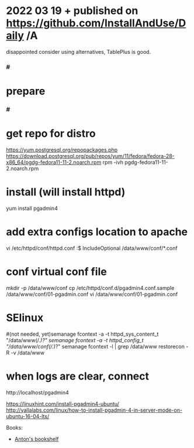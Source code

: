 # 2022 03 19  + published on https://github.com/InstallAndUse/Daily /A

disappointed
consider using alternatives, TablePlus is good.

### # #
# prepare
### # #

# get repo for distro
https://yum.postgresql.org/repopackages.php
https://download.postgresql.org/pub/repos/yum/11/fedora/fedora-28-x86_64/pgdg-fedora11-11-2.noarch.rpm
rpm -ivh pgdg-fedora11-11-2.noarch.rpm

# install (will install httpd)
yum install pgadmin4

# add extra configs location to apache
vi /etc/httpd/conf/httpd.conf
:$
IncludeOptional /data/www/conf/*.conf

# conf virtual conf file
mkdir -p /data/www/conf
cp /etc/httpd/conf.d/pgadmin4.conf.sample /data/www/conf/01-pgadmin.conf
vi /data/www/conf/01-pgadmin.conf

# SElinux
#(not needed, yet)semanage fcontext -a -t httpd_sys_content_t "/data/www(/.*)?"
semanage fcontext -a -t httpd_config_t      "/data/www/conf(/.*)?"
semanage fcontext -l | grep /data/www
restorecon -R -v /data/www

# when logs are clear, connect
http://localhost/pgadmin4




https://linuxhint.com/install-pgadmin4-ubuntu/
http://yallalabs.com/linux/how-to-install-pgadmin-4-in-server-mode-on-ubuntu-16-04-lts/


Books:
- [Anton's bookshelf](https://og2k.com/books/)
